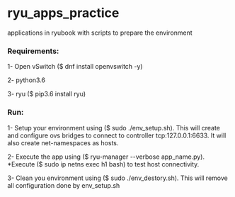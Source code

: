 # ryu_apps_practice
applications in ryubook with scripts to prepare the environment

### Requirements:
1- Open vSwitch ($ dnf install openvswitch -y)

2- python3.6

3- ryu ($ pip3.6 install ryu)

### Run:
1- Setup your environment using ($ sudo ./env_setup.sh).
This will create and configure ovs bridges to connect to controller tcp:127.0.0.1:6633.
It will also create net-namespaces as hosts.

2- Execute the app using ($ ryu-manager --verbose app_name.py).
*Execute ($ sudo ip netns exec h1 bash) to test host connectivity.

3- Clean you environment using ($ sudo ./env_destory.sh).
This will remove all configuration done by env_setup.sh
